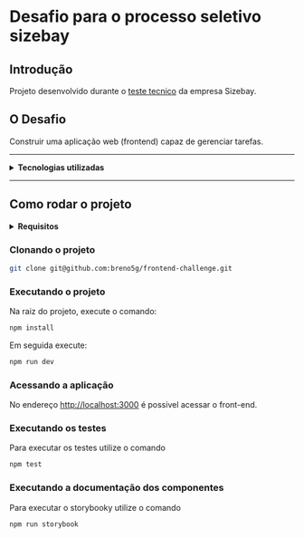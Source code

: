 # Desafio para o processo seletivo sizebay

## Introdução
Projeto desenvolvido durante o [teste tecnico](https://github.com/sizebay/frontend-challenge) da empresa Sizebay.

## O Desafio
Construir uma aplicação web (frontend) capaz de gerenciar tarefas.

--- 

<details>
  <summary>
    <b>Tecnologias utilizadas</b>
  </summary>
  <h2><b>Compatilhadas</b></h2>
  <ul>
    <li>React</li>
    <li>Vite</li>
    <li>Eslint</li>
    <li>Husky</li>
    <li>lint-staged</li>
    <li>Git commit msg linter</li>
    <li>Vitest</li>
    <li>Typescript</li>
    <li>React icons</li>
    <li>React router dom</li>
    <li>Prettier</li>
    <li>StoryBook</li>
    <li>StyledComponents</li>
    <li>Uuid</li>
    <li>DayJs</li>
    <li>React Confetti</li>
  </ul>
</details>


---
## Como rodar o projeto

<details>
  <summary>
    <b>Requisitos</b>
  </summary>
  <ul>
    <li>Node 16.15 +</li>
  </ul>
</details>

### Clonando o projeto
```bash
git clone git@github.com:breno5g/frontend-challenge.git
```

### Executando o projeto
Na raiz do projeto, execute o comando:
```bash
npm install
```

Em seguida execute:
```bash
npm run dev
```

### Acessando a aplicação

No endereço [http://localhost:3000](http://localhost:3000) é possivel acessar o front-end.

### Executando os testes

Para executar os testes utilize o comando
```bash
npm test
```

### Executando a documentação dos componentes

Para executar o storybooky utilize o comando
```bash
npm run storybook
```